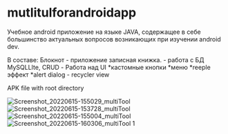# mutlitulforandroidapp

Учебное android приложение на языке JAVA, содержащее в себе большинство актуальных вопросов возникающих при изучении android dev.

В составе:
  Блокнот - приложение записная книжка.
    - работа с БД MySQLLIte, CRUD
    - Работа над UI
      *кастомные кнопки
      *меню
      *reeple эффект
      *alert dialog
    - recycler view
  
  APK file with root directory


![Screenshot_20220615-155029_multiTool](https://user-images.githubusercontent.com/54616759/173787322-11094d17-d998-4f7e-a26d-23e1452d0260.jpg)
![Screenshot_20220615-153728_multiTool](https://user-images.githubusercontent.com/54616759/173787352-1c7a3c97-974f-4932-b9cc-811327974694.jpg)
![Screenshot_20220615-155004_multiTool](https://user-images.githubusercontent.com/54616759/173787375-69914732-78b8-401a-94a4-8574d194c458.jpg)
![Screenshot_20220615-160306_multiTool 1](https://user-images.githubusercontent.com/54616759/173787803-aaa83e12-cc3c-47e2-b1ad-ded209dacec6.jpg)
